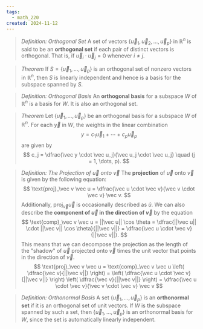 ```yaml
---
tags:
  - math_220
created: 2024-11-12
---
```


> *Definition: Orthogonal Set*
> A set of vectors $\{ \vec u_1, \vec u_2, \dots, \vec u_p \}$ in $\mathbb R^n$ is said to be an **orthogonal set** if each pair of distinct vectors is orthogonal. That is, if $\vec u_i \cdot \vec u_j = 0$ whenever $i \neq j$.

> *Theorem*
> If $S = \{ \vec u_1, \dots, \vec u_p \}$ is an orthogonal set of nonzero vectors in $\mathbb R^n$, then $S$ is linearly independent and hence is a basis for the subspace spanned by $S$.

> *Definition: Orthogonal Basis*
> An **orthogonal basis** for a subspace $W$ of $\mathbb R^n$ is a basis for $W$. It is also an orthogonal set.

> *Theorem*
> Let $\{ \vec u_1, \dots, \vec u_p \}$ be an orthogonal basis for a subspace $W$ of $\mathbb R^n$. For each $\vec y$ in $W$, the weights in the linear combination
> $$ y = c_1 \vec u_1 + \cdots + c_p \vec u_p $$
> are given by
> $$ c_j = \dfrac{\vec y \cdot \vec u_j}{\vec u_j \cdot \vec u_j} \quad (j = 1, \dots, p). $$

> *Definition: The Projection of $\vec u$ onto $\vec v$*
> The **projection** of $\vec u$ onto $\vec v$ is given by the following equation:
> $$ \text{proj}_\vec v \vec u = \dfrac{\vec u \cdot \vec v}{\vec v \cdot \vec v} \vec v. $$
> Additionally, $\text{proj}_\vec v \vec u$ is occasionally described as $\hat u$. We can also describe the **component of $\vec u$ in the direction of $\vec v$** by the equation
> $$ \text{comp}_\vec v \vec u = ||\vec u|| \cos \theta = \dfrac{||\vec u|| \cdot ||\vec v|| \cos \theta}{||\vec v||} = \dfrac{\vec u \cdot \vec v}{||\vec v||}. $$
> This means that we can decompose the projection as the length of the "shadow" of $\vec u$ projected onto $\vec v$ times the unit vector that points in the direction of $\vec v$.
> $$ \text{proj}_\vec v \vec u = \text{comp}_\vec v \vec u \left( \dfrac{\vec v}{||\vec v||} \right) = \left( \dfrac{\vec u \cdot \vec v}{||\vec v||} \right) \left( \dfrac{\vec v}{||\vec v||} \right) = \dfrac{\vec u \cdot \vec v}{\vec v \cdot \vec v} \vec v $$

> *Definition: Orthonormal Basis*
> A set $\{ \vec u_1, \dots, \vec u_p \}$ is an **orthonormal set** if it is an orthogonal set of unit vectors. If $W$ is the subspace spanned by such a set, then $\{ \vec u_1, \dots, \vec u_p \}$ is an orthonormal basis for $W$, since the set is automatically linearly independent.
